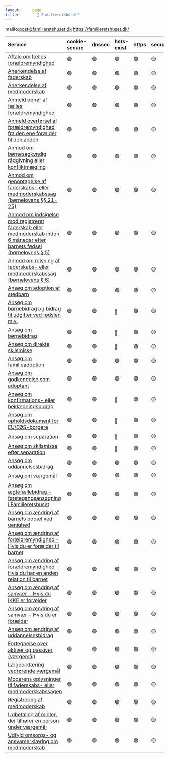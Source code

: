 ```yaml
---
layout:     page
title:      " 🔴 Familieretshuset"
---
```


mailto:post@familieretshuset.dk https://familieretshuset.dk/

| Service                                                                                                                                                                                                                                       | cookie-secure   | dnssec   | hsts-exist   | https   | security.txt   | ssl-test   |
|:----------------------------------------------------------------------------------------------------------------------------------------------------------------------------------------------------------------------------------------------|:----------------|:---------|:-------------|:--------|:---------------|:-----------|
| [Aftale om fælles forældremyndighed](https://signflow.familieretshuset.dk/ssoforms/FormSequence?OrgName=statsamt.dk&SequenceName=faelles_foraeldremynd_anm&Style=OIM)                                                                         | 🟢               | 🟢        | 🟢            | 🟢       | 🟡              | 🟢          |
| [Anerkendelse af faderskab](https://signflow.familieretshuset.dk/ssoforms/servlet/FormSequence?OrgName=statsamt.dk&SequenceName=anerkend_faderskab)                                                                                           | 🟢               | 🟢        | 🟢            | 🟢       | 🟡              | 🟢          |
| [Anerkendelse af medmoderskab](https://signflow.familieretshuset.dk/ssoforms/servlet/FormSequence?OrgName=statsamt.dk&SequenceName=anerkend_medmoder)                                                                                         | 🟢               | 🟢        | 🟢            | 🟢       | 🟡              | 🟢          |
| [Anmeld ophør af fælles forældremyndighed](https://signflow.familieretshuset.dk/ssoforms/servlet/FormSequence?OrgName=statsamt.dk&SequenceName=ophoer_faelles_foraeldremynd_anm&Style=OIM)                                                    | 🟢               | 🟢        | 🟢            | 🟢       | 🟡              | 🟢          |
| [Anmeld overførsel af forældremyndighed fra den ene forælder til den anden](https://signflow.familieretshuset.dk/ssoforms/servlet/FormSequence?OrgName=statsamt.dk&SequenceName=ophoer_faelles_foraeldremynd_anm&Style=OIM)                   | 🟢               | 🟢        | 🟢            | 🟢       | 🟡              | 🟢          |
| [Anmod om børnesagkyndig rådgivning eller konfliktmægling](https://signflow.familieretshuset.dk/ssoforms/servlet/FormSequence?OrgName=statsamt.dk&SequenceName=anmod_bsagkyn_raadg_konfliktm)                                                 | 🟢               | 🟢        | 🟢            | 🟢       | 🟡              | 🟢          |
| [Anmod om genoptagelse af faderskabs- eller medmoderskabssag (børnelovens §§ 21-25)](https://signflow.familieretshuset.dk/ssoforms/servlet/FormSequence?OrgName=statsamt.dk&SequenceName=anm_genoptag)                                        | 🟢               | 🟢        | 🟢            | 🟢       | 🟡              | 🟢          |
| [Anmod om indsigelse mod registreret faderskab eller medmoderskab inden 6 måneder efter barnets fødsel (børnelovens § 5)](https://signflow.familieretshuset.dk/ssoforms/servlet/FormSequence?OrgName=statsamt.dk&SequenceName=anm_indsigelse) | 🟢               | 🟢        | 🟢            | 🟢       | 🟡              | 🟢          |
| [Anmod om rejsning af faderskabs- eller medmoderskabssag (børnelovens § 6)](https://signflow.familieretshuset.dk/ssoforms/servlet/FormSequence?OrgName=statsamt.dk&SequenceName=anm_rejsning)                                                 | 🟢               | 🟢        | 🟢            | 🟢       | 🟡              | 🟢          |
| [Ansøg om adoption af stedbarn](https://signflow.familieretshuset.dk/ssoforms/servlet/FormSequence?OrgName=statsamt.dk&SequenceName=adoption_stedbarn&Style=OIM)                                                                              | 🟢               | 🟢        | 🟢            | 🟢       | 🟡              | 🟢          |
| [Ansøg om børnebidrag og bidrag til udgifter ved fødslen m.v.](https://selvbetjening.familieretshuset.dk/SelfServiceWebsite/submission/submit/Boernebidrag)                                                                                   | 🟢               | 🟢        | 🔴            | 🟢       | 🟡              | 🟢          |
| [Ansøg om børnebidrag](https://selvbetjening.familieretshuset.dk/SelfServiceWebsite/submission/submit/Boernebidrag)                                                                                                                           | 🟢               | 🟢        | 🔴            | 🟢       | 🟡              | 🟢          |
| [Ansøg om direkte skilsmisse](https://selvbetjening.familieretshuset.dk/SelfServiceWebsite/submission/submit/SKI_SeparationOgSkilsmisse)                                                                                                      | 🟢               | 🟢        | 🔴            | 🟢       | 🟡              | 🟢          |
| [Ansøg om familieadoption](https://signflow.familieretshuset.dk/ssoforms/servlet/FormSequence?OrgName=statsamt.dk&SequenceName=adoption_familie&Style=OIM)                                                                                    | 🟢               | 🟢        | 🟢            | 🟢       | 🟡              | 🟢          |
| [Ansøg om godkendelse som adoptant](https://ditmerflex.familieretshuset.dk/familieretshuset/Login/LoginNemID?returnUrl=/familieretshuset/Opret/777A777f/www.familieretshuset.dk&env=BorgerDK)                                                 | 🟢               | 🟢        | 🟢            | 🟢       | 🟡              | 🟢          |
| [Ansøg om konfirmations- eller beklædningsbidrag](https://selvbetjening.familieretshuset.dk/SelfServiceWebsite/submission/submit/Konfirmation)                                                                                                | 🟢               | 🟢        | 🔴            | 🟢       | 🟡              | 🟢          |
| [Ansøg om opholdsdokument for EU/EØS-borgere](https://www.nyidanmark.dk/da/Du-vil-ans%C3%B8ge/Ophold-som-nordisk,-EU,-E%C3%98S-eller-schweizisk-statsborger)                                                                                  | 🟢               | 🟢        | 🔴            | 🟢       | 🟡              | 🟢          |
| [Ansøg om separation](https://selvbetjening.familieretshuset.dk/SelfServiceWebsite/submission/submit/SKI_SeparationOgSkilsmisse)                                                                                                              | 🟢               | 🟢        | 🔴            | 🟢       | 🟡              | 🟢          |
| [Ansøg om skilsmisse efter separation](https://selvbetjening.familieretshuset.dk/SelfServiceWebsite/submission/submit/SKI_SeparationOgSkilsmisse)                                                                                             | 🟢               | 🟢        | 🔴            | 🟢       | 🟡              | 🟢          |
| [Ansøg om uddannelsesbidrag](https://ditmerflex.familieretshuset.dk/familieretshuset/Login/LoginNemID?returnUrl=/familieretshuset/Opret/63jwe4o5/www.familieretshuset.dk&env=BorgerDK)                                                        | 🟢               | 🟢        | 🟢            | 🟢       | 🟡              | 🟢          |
| [Ansøg om værgemål](https://familieretshuset.dk/vaergemaal-sider/vaergemaal)                                                                                                                                                                  | 🟢               | 🟢        | 🟢            | 🟢       | 🟡              | 🟢          |
| [Ansøg om ægtefællebidrag - førstegangsansøgning i Familieretshuset](https://ditmerflex.familieretshuset.dk/familieretshuset/Login/LoginNemID?returnUrl=/familieretshuset/Opret/CTxGVznK/www.familieretshuset.dk&env=BorgerDK)                | 🟢               | 🟢        | 🟢            | 🟢       | 🟡              | 🟢          |
| [Ansøg om ændring af barnets bopæl ved uenighed](https://familieretshuset.dk/selvbetjening/aendring-af-bopael)                                                                                                                                | 🟢               | 🟢        | 🟢            | 🟢       | 🟡              | 🟢          |
| [Ansøg om ændring af forældremyndighed - Hvis du er forælder til barnet](https://familieretshuset.dk/selvbetjening/foraeldremyndighed)                                                                                                        | 🟢               | 🟢        | 🟢            | 🟢       | 🟡              | 🟢          |
| [Ansøg om ændring af forældremyndighed - Hvis du har en anden relation til barnet](https://familieretshuset.dk/selvbetjening/foraeldremyndighed-til-andre-end-barnets-biologiske-foraeldre)                                                   | 🟢               | 🟢        | 🟢            | 🟢       | 🟡              | 🟢          |
| [Ansøg om ændring af samvær - Hvis du IKKE er forælder](https://familieretshuset.dk/selvbetjening/samvaer-hvis-du-ikke-er-foraelder-til-barnet)                                                                                               | 🟢               | 🟢        | 🟢            | 🟢       | 🟡              | 🟢          |
| [Ansøg om ændring af samvær - Hvis du er forælder](https://familieretshuset.dk/selvbetjening/aendring-af-samvaer)                                                                                                                             | 🟢               | 🟢        | 🟢            | 🟢       | 🟡              | 🟢          |
| [Ansøg om ændring af uddannelsesbidrag](https://ditmerflex.familieretshuset.dk/familieretshuset/Login/LoginNemID?returnUrl=/familieretshuset/Opret/1dbd9cd209f1d/www.familieretshuset.dk&env=BorgerDK)                                        | 🟢               | 🟢        | 🟢            | 🟢       | 🟡              | 🟢          |
| [Fortegnelse over aktiver og passiver (værgemål)](https://signflow.familieretshuset.dk/forms/FormSequence?OrgName=statsamt.dk&SequenceName=aktiver_passiv_fortegn&Style=OIM)                                                                  | 🟢               | 🟢        | 🟢            | 🟢       | 🟡              | 🟢          |
| [Lægeerklæring vedrørende værgemål](https://signflow.familieretshuset.dk/ssoforms/servlet/FormSequence?OrgName=statsamt.dk&SequenceName=laegeerkl_v_vaergemaal_ans&AllowEmployeeCerts=1&Style=OIM)                                            | 🟢               | 🟢        | 🟢            | 🟢       | 🟡              | 🟢          |
| [Moderens oplysninger til faderskabs- eller medmoderskabssagen](https://signflow.familieretshuset.dk/ssoforms/servlet/FormSequence?OrgName=statsamt.dk&SequenceName=morens_opl_til_sagen)                                                     | 🟢               | 🟢        | 🟢            | 🟢       | 🟡              | 🟢          |
| [Registrering af medmoderskab](https://signflow.familieretshuset.dk/ssoforms/servlet/FormSequence?OrgName=statsamt.dk&SequenceName=reg_medmoder)                                                                                              | 🟢               | 🟢        | 🟢            | 🟢       | 🟡              | 🟢          |
| [Udbetaling af midler, der tilhører en person under værgemål](https://signflow.familieretshuset.dk/forms/FormSequence?OrgName=statsamt.dk&SequenceName=udbet_midl_tilh_pers_u_vaergem_ans&Style=OIM)                                          | 🟢               | 🟢        | 🟢            | 🟢       | 🟡              | 🟢          |
| [Udfyld omsorgs- og ansvarserklæring om medmoderskab](https://signflow.familieretshuset.dk/ssoforms/servlet/FormSequence?OrgName=statsamt.dk&SequenceName=ansvarserkl_medmoder)                                                               | 🟢               | 🟢        | 🟢            | 🟢       | 🟡              | 🟢          |



